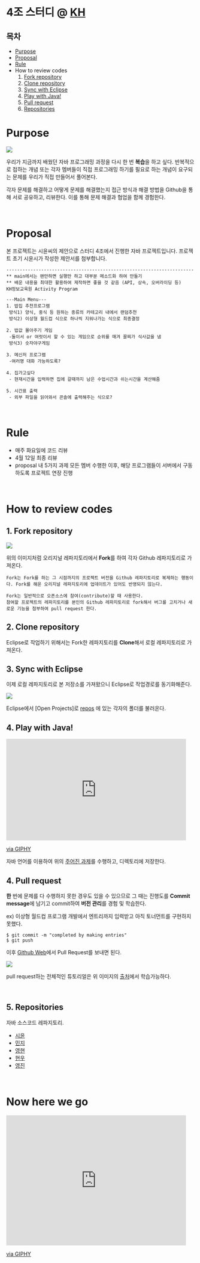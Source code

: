 # 4조 스터디 @ [KH](http://www.iei.or.kr/main/main.kh)

## 목차

- [Purpose](#purpose)
- [Proposal](#proposal)
- [Rule](#paragraph2)
- How to review codes
  1. [Fork repository](#fork-repository)
  2. [Clone repository](#clone-repository)
  3. [Sync with Eclipse](#review01)
  4. [Play with Java!](#play-with-java!)
  5. [Pull request](#pull-request)
  6. [Repositories](#repositories)

# Purpose

![](https://images.unsplash.com/photo-1483058712412-4245e9b90334?ixlib=rb-1.2.1&auto=format&fit=crop&w=2250&q=80)

우리가 지금까지 배웠던 자바 프로그래밍 과정을 다시 한 번 **복습**을 하고 싶다. 반복적으로 접하는 개념 또는 각자 멤버들이 직접 프로그래밍 하기를 필요로 하는 개념이 요구되는 문제를 우리가 직접 만들어서 풀어본다. 

각자 문제를 해결하고 어떻게 문제를 해결했는지 접근 방식과 해결 방법을 Github을 통해 서로 공유하고, 리뷰한다. 이를 통해 문제 해결과 협업을 함께 경험한다.

<br>

# Proposal

본 프로젝트는 시윤씨의 제안으로 스터디 4조에서 진행한 자바 프로젝트입니다. 프로젝트 초기 시윤시가 작성한 제안서를 첨부합니다.

```
----------------------------------------------------------------------
** main에서는 왠만하면 실행만 하고 대부분 메소드화 하여 만들기
** 배운 내용을 최대한 활용하여 제작하면 좋을 것 같음 (API, 상속, 오버라이딩 등)
KH정보교육원 Activity Program

---Main Menu---
1. 밥집 추천프로그램 
 방식1) 양식, 중식 등 원하는 종류의 카테고리 내에서 랜덤추천
 방식2) 이상형 월드컵 식으로 하나씩 지워나가는 식으로 최종결정

2. 밥값 몰아주기 게임 
 -둘이서 or 여럿이서 할 수 있는 게임으로 순위를 매겨 꼴찌가 식사값을 냄
 방식3) 숫자야구게임 

3. 메신저 프로그램
 -여러명 대화 가능하도록?

4. 집가고싶다
 - 현재시간을 입력하면 집에 갈때까지 남은 수업시간과 쉬는시간을 계산해줌

5. 시간표 출력
 - 외부 파일을 읽어와서 콘솔에 출력해주는 식으로?

```

<br>

# Rule

- 매주 화요일에 코드 리뷰
- 4월 12일 최종 리뷰
- proposal 내 5가지 과제 모든 멤버 수행한 이후, 해당 프로그램들이 서버에서 구동하도록 프로젝트 연장 진행

<br>

# How to review codes

## 1. Fork repository

![](http://i.imgur.com/ufBroYo.png)

위의 이미지처럼 오리지널 레파지토리에서 **Fork**를 하여 각자 Github 레파지토리로 가져온다. 

```
Fork는 Fork를 하는 그 시점까지의 프로젝트 버전을 Github 레파지토리로 복제하는 행동이다. Fork를 해온 오리지널 레파지토리에 업데이트가 있어도 반영되지 않는다.

Fork는 일반적으로 오픈소스에 참여(contribute)할 때 사용한다.
참여할 프로젝트의 레파지토리를 본인의 Github 레파지토리로 fork해서 버그를 고치거나 새로운 기능을 첨부하여 pull request 한다.
```

## 2. Clone repository

Eclipse로 작업하기 위해서는 Fork한 레파지토리를 **Clone**해서 로컬 레파지토리로 가져온다.

## 3. Sync with Eclipse

이제 로컬 레파지토리로 본 저장소를 가져왔으니 Eclipse로 작업경로를 동기화해준다.

![](https://lh3.googleusercontent.com/6pGq_cPkdtyPyq_Ki0w3N_i0iTV-IfOg96M0shuvdnlOSWlN3YATZplPjqEc3mZlF-saZWCXasLluFWaQgsVAF7D2pdlLJQ8D-wQf6aTNvL-vaic7tXfjJc4wVfnqMXsDb5jRh8ZNJiy9m0WY96OlY2xNvh92KcsS-TTCa9NFv13bHYE3HfHVZa9uleauJ1vzS5Ckcjg_mBkljTghqX0bBxjalyPZwMn0_P2WvQ7lb_pSzb4_tC2idKMFVni-HeBHbzKj2C8OANg58C44-85K8iElAhkKvU8fxEXv4T9gI3wLee3wApqCP2UiWfWfRBMSNRWONhRz-JGOkoDYWXpn3Ae81eEzXngmyxOqO0u48A0fafvaSgXBZYfyK4EAHG25f375pc3wj4yIuy0pIr9kdpi_TN0eFYieSGl4-pp9KbQaOz72G86Fjfo19iypN6R8mATYy9ZT1ObG6zPH1NeRWocI6SCRS-CSxcMtXUEhsdX6znKjYKaI3-5eaD1jxRReg1zsELkOvO2wiB3sWeYbVXLC6FRx328lAtrGUtYdMzTb4D3GdDXG7X9tnjCJouHAz-W3fgO_nObRv9ruK08LxTJTvyZLtg-BUfaKcvVKMalqkaWZRbyUyJfH9MX5-u1bzXT1yUumR9Dzw1ypg15HIMfZz5EnpQ1=w814-h424-no)

Eclipse에서 [Open Projects]로 [repos](/repos) 에 있는 각자의 폴더를 불러온다.

## 4. Play with Java!

<iframe src="https://giphy.com/embed/QNFhOolVeCzPQ2Mx85" width="480" height="270" frameBorder="0" class="giphy-embed" allowFullScreen></iframe><p><a href="https://giphy.com/gifs/checkmatedigital-code-coding-monkey-QNFhOolVeCzPQ2Mx85">via GIPHY</a></p>

자바 언어를 이용하여 위의 [주어진 과제](#proposal)를 수행하고, 디렉토리에 저장한다.

## 4. Pull request

**한** 번에 문제를 다 수행하지 못한 경우도 있을 수 있으므로 그 때는 진행도를 **Commit message**에 남기고 commit하여 **버전 관리**를 경험 및 학습한다.

ex) 이상형 월드컵 프로그램 개발에서 엔트리까지 입력받고 아직 토너먼트를 구현하지 못했다.

```
$ git commit -m "completed by making entries"
$ git push
```

이후 [Github Web](https://github.com/youngjinmo/KHacademy_miniProj)에서 Pull Request를 보내면 된다.

![](http://i.imgur.com/F2d5N13.png)

pull request하는 전체적인 튜토리얼은 위 이미지의 [출처](https://wayhome25.github.io/git/2017/07/08/git-first-pull-request-story/)에서 학습가능하다.

<br>

## 5. Repositories

자바 소스코드 레파지토리.

- [시윤](/Siyun/src)
- [민지](/Minji/src)
- [영현](/Younghyeon/src)
- [현우](/Hyunwoo/src)
- [영진](/Youngjin/src)

<br>

# Now here we go

<iframe src="https://giphy.com/embed/rdma0nDFZMR32" width="480" height="346" frameBorder="0" class="giphy-embed" allowFullScreen></iframe><p><a href="https://giphy.com/gifs/happy-car-home-rdma0nDFZMR32">via GIPHY</a></p>

